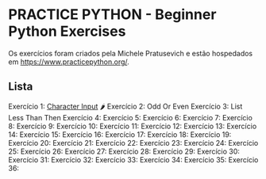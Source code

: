 # PRACTICE PYTHON - Beginner Python Exercises

Os exercícios foram criados pela Michele Pratusevich e estão hospedados em https://www.practicepython.org/.

## Lista

Exercício 1: [Character Input](https://github.com/guiemi-learning-center/exercicios-python-pratusevich/blob/master/char_input.py) 🌶
Exercício 2: Odd Or Even
Exercício 3: List Less Than Then
Exercício 4:
Exercício 5:
Exercício 6:
Exercício 7:
Exercício 8:
Exercício 9:
Exercício 10:
Exercício 11:
Exercício 12:
Exercício 13:
Exercício 14:
Exercício 15:
Exercício 16:
Exercício 17:
Exercício 18:
Exercício 19:
Exercício 20:
Exercício 21:
Exercício 22:
Exercício 23:
Exercício 24:
Exercício 25:
Exercício 26:
Exercício 27:
Exercício 28:
Exercício 29:
Exercício 30:
Exercício 31:
Exercício 32:
Exercício 33:
Exercício 34:
Exercício 35:
Exercício 36: